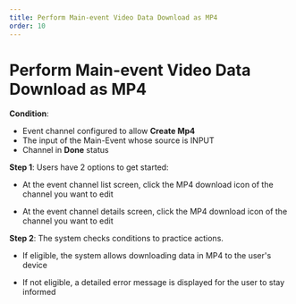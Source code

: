 ```yaml
---
title: Perform Main-event Video Data Download as MP4
order: 10
---
```


# Perform Main-event Video Data Download as MP4

**Condition**:

- Event channel configured to allow **Create Mp4**
- The input of the Main-Event whose source is INPUT
- Channel in **Done** status

**Step 1**: Users have 2 options to get started:

- At the event channel list screen, click the MP4 download icon of the channel you want to edit

- At the event channel details screen, click the MP4 download icon of the channel you want to edit

**Step 2**: The system checks conditions to practice actions.

- If eligible, the system allows downloading data in MP4 to the user's device

- If not eligible, a detailed error message is displayed for the user to stay informed
